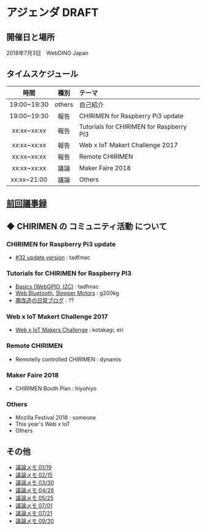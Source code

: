 # アジェンダ DRAFT

## 開催日と場所
2018年7月3日　WebDINO Japan

## タイムスケジュール
|時間|種別|テーマ|
|:----:|:----:|:----|
|19:00~19:30|others|自己紹介||
|19:00~19:30|報告 |CHIRIMEN for Raspberry Pi3 update||
|xx:xx~xx:xx|報告 |Tutorials for CHIRIMEN for Raspberry PI3||
|xx:xx~xx:xx|報告 |Web x IoT Makert Challenge 2017||
|xx:xx~xx:xx|報告 |Remote CHIRIMEN||
|xx:xx~xx:xx|議論 |Maker Faire 2018||
|xx:xx~21:00|議論 |Others||

## [前回議事録](../2017/meeting-2017.09.30.md)

## ◆ CHIRIMEN の コミュニティ活動 について

### CHIRIMEN for Raspberry Pi3 update
- [#32 update version](https://github.com/chirimen-oh/chirimen-raspi3) : tadfmac

### Tutorials for CHIRIMEN for Raspberry PI3 
- [Basics (WebGPIO, I2C)](https://github.com/chirimen-oh/tutorials/tree/master/RaspberryPi/JA) : tadfmac
- [Web Bluetooth](https://qiita.com/g200kg/items/28b3cc8c058bb49673a2), [Stepper Motors](https://qiita.com/g200kg/items/cfb737c07b9b6edced3e) : g200kg
- [魔改造の日常ブログ](http://makaizou.blogspot.com/) : ??

### Web x IoT Makert Challenge 2017
- [Web x IoT Makers Challenge](https://webiotmakers.github.io/) : kotakagi, eri

### Remote CHIRIMEN
- Remotelly controlled CHIRIMEN : dynamis

### Maker Faire 2018
- CHIRIMEN Booth Plan : hiyohiyo

### Others
- Mozilla Festival 2018 : someone
- This year's Web x IoT
- Others

## その他
- [議論メモ 01/19](https://public.etherpad-mozilla.org/p/chirimen-20170119)
- [議論メモ 02/15](https://public.etherpad-mozilla.org/p/chirimen-20170215)
- [議論メモ 03/30](https://public.etherpad-mozilla.org/p/chirimen-20170330)
- [議論メモ 04/26](https://public.etherpad-mozilla.org/p/chirimen-20170426)
- [議論メモ 05/25](https://public.etherpad-mozilla.org/p/chirimen-20170525)
- [議論メモ 07/01](https://public.etherpad-mozilla.org/p/chirimen-20170701)
- [議論メモ 07/21](https://public.etherpad-mozilla.org/p/chirimen-20170721)
- [議論メモ 09/30](https://public.etherpad-mozilla.org/p/chirimen-20170930)

